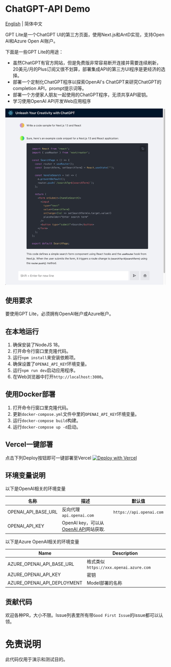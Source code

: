 # ChatGPT-API Demo

[English](./README.md) | 简体中文

GPT Lite是一个ChatGPT UI的第三方页面，使用Next.js和AntD实现，支持Open AI和Azure Open AI账户。

下面是一些GPT Lite的用途：
- 虽然ChatGPT有官方网站，但是免费版非常容易断开连接并需要连续刷新，20美元/月的Plus订阅又很不划算，部署集成API的第三方UI程序是更经济的选择。
- 部署一个定制化ChatGPT程序以探索OpenAI's ChatGPT来研究ChatGPT的completion API，prompt提示词等。
- 部署一个方便家人朋友一起使用的ChatGPT程序，无须共享API密钥。
- 学习使用OpenAI API开发Web应用程序

![demo](./docs/images/demo.jpg)

## 使用要求

要使用GPT Lite，必须拥有OpenAI帐户或Azure帐户。

## 在本地运行

1. 确保安装了NodeJS 18。
2. 打开命令行窗口里克隆代码。
3. 运行`npm install`来安装依赖项。
4. 确保设置了`OPENAI_API_KEY`环境变量。
5. 运行`npm run dev`启动应用程序。
6. 在Web浏览器中打开`http://localhost:3000`。

## 使用Docker部署

1. 打开命令行窗口里克隆代码。
2. 更新`docker-compose.yml`文件中里的`OPENAI_API_KEY`环境变量。
3. 运行`docker-compose build`构建。
4. 运行`docker-compose up -d`启动。

## Vercel一键部署

点击下列Deploy按钮即可一键部署至Vercel
[![Deploy with Vercel](https://vercel.com/button)](https://vercel.com/new/clone?repository-url=https%3A%2F%2Fgithub.com%2Fblrchen%2Fgptlite&env=OPENAI_API_KEY&project-name=gptlite&framework=nextjs&repository-name=gptlite)

## 环境变量说明

以下是OpenAI相关的环境变量

| 名称                  | 描述                                                                            | 默认值                  |
|---------------------|-------------------------------------------------------------------------------|----------------------|
| OPENAI_API_BASE_URL | 反向代理 `api.openai.com`                                                         | `https://api.openai.com` |
| OPENAI_API_KEY      | OpenAI key，可以从[OpenAI API](https://platform.openai.com/account/api-keys)网站获取. |                      |

以下是Azure OpenAI相关的环境变量

| Name                        | Description                                    |
| --------------------------- |------------------------------------------------|
| AZURE_OPENAI_API_BASE_URL   | 格式类似`https://xxx.openai.azure.com` |
| AZURE_OPENAI_API_KEY        | 密钥                                             |
| AZURE_OPENAI_API_DEPLOYMENT | Model部署的名称                                     |


## 贡献代码

欢迎各种PR，大小不限。Issue列表里所有带`Good First Issue`的issue都可以认领。

# 免责说明

此代码仅用于演示和测试目的。